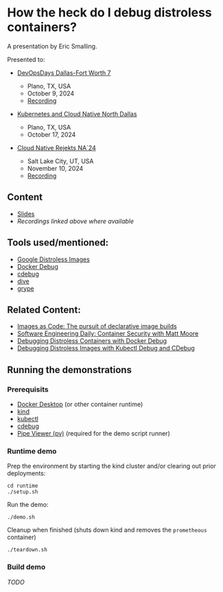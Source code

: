 # How the heck do I debug distroless containers?
A presentation by Eric Smalling.

Presented to:
* [DevOpsDays Dallas-Fort Worth 7](https://devopsdays.org/events/2024-dallas/program/eric-smalling/)
  * Plano, TX, USA
  * October 9, 2024
  * [Recording](https://youtu.be/CyR8DER9okY?si=s_nVXSlFBAWQnw1x)

* [Kubernetes and Cloud Native North Dallas](https://www.meetup.com/kubernetes-and-cloud-native-north-dallas/events/300443775)
  * Plano, TX, USA
  * October 17, 2024

* [Cloud Native Rejekts NA`24](https://cfp.cloud-native.rejekts.io/cloud-native-rejekts-na-salt-lake-city-2024/talk/UZJWHM/)
  * Salt Lake City, UT, USA
  * November 10, 2024
  * [Recording](https://youtu.be/irRxgJofPj8?si=TD4VWlHd2FVnv1GL)
 
## Content
* [Slides](How%20the%20heck%20do%20I%20debug%20distroless%20containers.pdf)
* _Recordings linked above where available_

## Tools used/mentioned:
* [Google Distroless Images](https://github.com/GoogleContainerTools/distroless)
* [Docker Debug](https://docs.docker.com/reference/cli/docker/debug/)
* [cdebug](https://github.com/iximiuz/cdebug)
* [dive](https://github.com/wagoodman/dive)
* [grype](https://github.com/anchore/grype)


## Related Content:
* [Images as Code: The pursuit of declarative image builds](https://www.chainguard.dev/unchained/images-as-code-the-pursuit-of-declarative-image-builds)
* [Software Engineering Daily: Container Security with Matt Moore](https://softwareengineeringdaily.com/2024/09/26/container-security-with-matt-moore/)
* [Debugging Distroless Containers with Docker Debug](https://youtu.be/ELxIBB2Uy2E?si=Q8tWujeWFa2hLXhq)
* [Debugging Distroless Images with Kubectl Debug and CDebug](https://youtu.be/LQUZGE_w-20?si=7o7D6Q5_IF7KY0TV)


## Running the demonstrations
### Prerequisits
* [Docker Desktop](https://www.docker.com/products/docker-desktop/) (or other container runtime)
* [kind](https://kind.sigs.k8s.io/)
* [kubectl](https://kubernetes.io/docs/tasks/tools/#kubectl)
* [cdebug](https://github.com/iximiuz/cdebug)
* [Pipe Viewer (pv)](https://www.ivarch.com/programs/pv.shtml) (required for the demo script runner)

### Runtime demo
Prep the environment by starting the kind cluster and/or clearing out prior deployments:
``` shell
cd runtime
./setup.sh
```
Run the demo:
``` shell
./demo.sh
```
Cleanup when finished (shuts down kind and removes the `prometheous` container)
```shell
./teardown.sh
```
### Build demo
_TODO_


